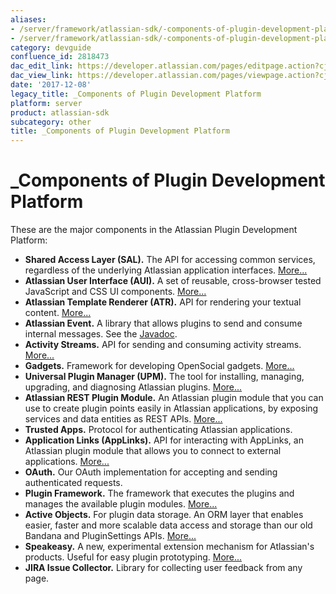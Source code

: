 ```yaml
---
aliases:
- /server/framework/atlassian-sdk/-components-of-plugin-development-platform-2818473.html
- /server/framework/atlassian-sdk/-components-of-plugin-development-platform-2818473.md
category: devguide
confluence_id: 2818473
dac_edit_link: https://developer.atlassian.com/pages/editpage.action?cjm=wozere&pageId=2818473
dac_view_link: https://developer.atlassian.com/pages/viewpage.action?cjm=wozere&pageId=2818473
date: '2017-12-08'
legacy_title: _Components of Plugin Development Platform
platform: server
product: atlassian-sdk
subcategory: other
title: _Components of Plugin Development Platform
---
```

# \_Components of Plugin Development Platform

These are the major components in the Atlassian Plugin Development Platform:

-   **Shared Access Layer (SAL).** The API for accessing common services, regardless of the underlying Atlassian application interfaces. [More...](/server/framework/atlassian-sdk/shared-access-layer)
-   **Atlassian User Interface (AUI).** A set of reusable, cross-browser tested JavaScript and CSS UI components. [More...](https://developer.atlassian.com/display/AUI)
-   **Atlassian Template Renderer (ATR).** API for rendering your textual content. [More...](/server/framework/atlassian-sdk/atlassian-template-renderer)
-   **Atlassian Event.** A library that allows plugins to send and consume internal messages. See the <a href="http://docs.atlassian.com/atlassian-event/" class="external-link">Javadoc</a>.
-   **Activity Streams.** API for sending and consuming activity streams. [More...](/server/framework/atlassian-sdk/activity-streams)
-   **Gadgets.** Framework for developing OpenSocial gadgets. [More...](https://developer.atlassian.com/display/GADGETS)
-   **Universal Plugin Manager (UPM).** The tool for installing, managing, upgrading, and diagnosing Atlassian plugins. [More...](https://developer.atlassian.com/display/UPM)
-   **Atlassian REST Plugin Module.** An Atlassian plugin module that you can use to create plugin points easily in Atlassian applications, by exposing services and data entities as REST APIs. [More...](/server/framework/atlassian-sdk/rest-api-development)
-   **Trusted Apps.** Protocol for authenticating Atlassian applications.
-   **Application Links (AppLinks).** API for interacting with AppLinks, an Atlassian plugin module that allows you to connect to external applications. [More...](/server/framework/atlassian-sdk/application-links)
-   **OAuth.** Our OAuth implementation for accepting and sending authenticated requests.
-   **Plugin Framework.** The framework that executes the plugins and manages the available plugin modules. [More...](/server/framework/atlassian-sdk/plugin-framework)
-   **Active Objects.** For plugin data storage. An ORM layer that enables easier, faster and more scalable data access and storage than our old Bandana and PluginSettings APIs. [More...](/server/framework/atlassian-sdk/active-objects)
-   **Speakeasy.** A new, experimental extension mechanism for Atlassian's products. Useful for easy plugin prototyping. [More...](/server/framework/atlassian-sdk/speakeasy)
-   **JIRA Issue Collector.** Library for collecting user feedback from any page.








































































































































